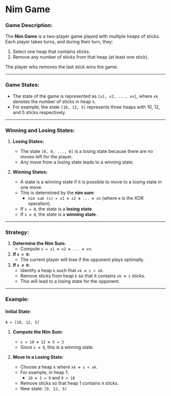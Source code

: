 # Nim Game

### Game Description:
The **Nim Game** is a two-player game played with multiple heaps of sticks.  
Each player takes turns, and during their turn, they:
1. Select one heap that contains sticks.
2. Remove any number of sticks from that heap (at least one stick).

The player who removes the last stick wins the game.

---

### Game States:
- The state of the game is represented as `[x1, x2, ..., xn]`, where `xk` denotes the number of sticks in heap `k`.
- For example, the state `[10, 12, 5]` represents three heaps with 10, 12, and 5 sticks respectively.

---

### Winning and Losing States:
1. **Losing States:**
   - The state `[0, 0, ..., 0]` is a losing state because there are no moves left for the player.
   - Any move from a losing state leads to a winning state.

2. **Winning States:**
   - A state is a winning state if it is possible to move to a losing state in one move.
   - This is determined by the **nim sum**:
     - `nim sum (s) = x1 ⊕ x2 ⊕ ... ⊕ xn` (where `⊕` is the XOR operation).
   - If `s = 0`, the state is a **losing state**.  
   - If `s ≠ 0`, the state is a **winning state**.

---

### Strategy:
1. **Determine the Nim Sum:**
   - Compute `s = x1 ⊕ x2 ⊕ ... ⊕ xn`.
2. **If `s = 0`:**
   - The current player will lose if the opponent plays optimally.
3. **If `s ≠ 0`:**
   - Identify a heap `k` such that `xk ⊕ s < xk`.
   - Remove sticks from heap `k` so that it contains `xk ⊕ s` sticks.  
   - This will lead to a losing state for the opponent.

---

### Example:
#### Initial State:
`A = [10, 12, 5]`

1. **Compute the Nim Sum:**
   - `s = 10 ⊕ 12 ⊕ 5 = 3`
   - Since `s ≠ 0`, this is a winning state.

2. **Move to a Losing State:**
   - Choose a heap `k` where `xk ⊕ s < xk`.
   - For example, in heap 1:
     - `10 ⊕ 3 = 9` and `9 < 10`
   - Remove sticks so that heap 1 contains `9` sticks.
   - New state: `[9, 12, 5]`

